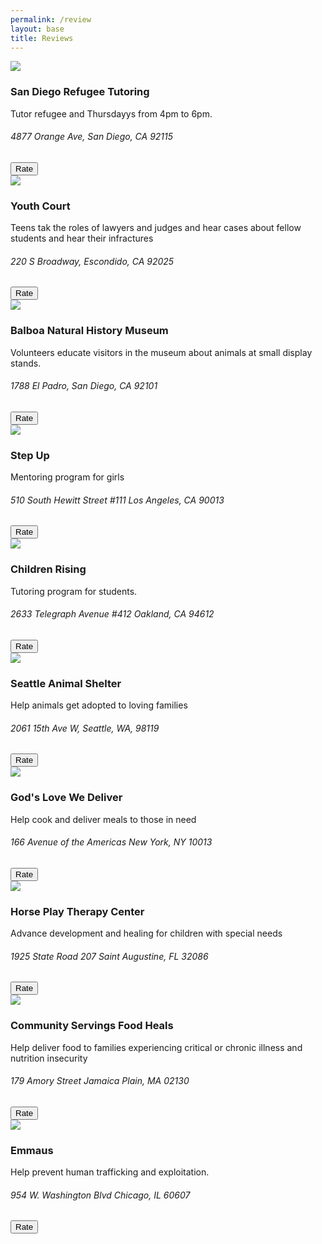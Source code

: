 ```yaml
---
permalink: /review
layout: base
title: Reviews
---
```


<meta charset="UTF-8">
<meta name="viewport" content="width=device-width, initial-scale=1.0">
<title>Review Page</title>
<link rel="stylesheet" href="style.css">

<title>Volunteer Service Cards design with HTML and CSS</title>
<meta charset="utf-8">
<meta name="viewpoint" content="width=device-width, initial-scale=1.0">
<link rel="stylesheet" href="https://cdnjs.cloudflare.com/ajax/libs/font-awesome/6.0.0-beta2/css/all.min.css">

<link rel="stylesheet" href="style.css">
<div class="gallery">
<div class="content">
<img src="https://github.com/alaraipek/Issues/assets/115954616/b23553cc-80b8-4987-b21d-6bc89a2154cb">
<h3>San Diego Refugee Tutoring</h3>
<p>Tutor refugee and Thursdayys from 4pm to 6pm.</p>
<h6>4877 Orange Ave, San Diego, CA 92115</h6>
<button class="generate-button" onclick="generateReview()">Rate</button>
</div>
<div class="content">
<img src="https://github.com/alaraipek/Issues/assets/115954616/de6e7289-1bd7-4c7b-93bb-e35c49b7e1e6">
<h3>Youth Court</h3>
<p>Teens tak the roles of lawyers and judges and hear cases about fellow students and hear their infractures</p>
<h6>220 S Broadway, Escondido, CA 92025</h6>
<button class="generate-button" onclick="generateReview()">Rate</button>
</div>
<div class="content">
<img src="https://github.com/alaraipek/Issues/assets/115954616/0a83e5f2-4985-4352-9cee-fb6dab356101">
<h3>Balboa Natural History Museum</h3>
<p>Volunteers educate visitors in the museum about animals at small display stands.</p>
<h6>1788 El Padro, San Diego, CA 92101</h6>
<button class="generate-button" onclick="generateReview()">Rate</button>
</div>
<div class="content">
<img src="https://github.com/alaraipek/Issues/assets/115954616/9fdabec0-9518-492f-a03f-b514b269a468">
<h3>Step Up</h3>
<p>Mentoring program for girls</p>
<h6>510 South Hewitt Street #111 Los Angeles, CA 90013</h6>
<button class="generate-button" onclick="generateReview()">Rate</button>
</div>
<div class="content">
<img src="https://github.com/alaraipek/Issues/assets/115954616/5b57ea8e-5a50-490c-82e0-6817d50c8d54">
<h3>Children Rising</h3>
<p>Tutoring program for students.</p>
<h6>2633 Telegraph Avenue #412 Oakland, CA 94612</h6>
<button class="generate-button" onclick="generateReview()">Rate</button>
</div>
<div class="content">
<img src="https://github.com/alaraipek/Issues/assets/115954616/59713140-86ce-4939-9b3d-b522ca22fac2">
<h3>Seattle Animal Shelter</h3>
<p>Help animals get adopted to loving families</p>
<h6>2061 15th Ave W, Seattle, WA, 98119</h6>
<button class="generate-button" onclick="generateReview()">Rate</button>
</div>
<div class="content">
    <img src="https://github.com/alaraipek/Issues/assets/115954616/76f9ee67-edf0-4948-9f5f-ecfd885ebe80">
    <h3>God's Love We Deliver</h3>
    <p>Help cook and deliver meals to those in need</p>
    <h6>166 Avenue of the Americas New York, NY 10013</h6>
    <button class="generate-button" onclick="generateReview()">Rate</button>
</div>
<div class="content">
    <img src="https://github.com/alaraipek/Issues/assets/115954616/955befc5-fe2c-42a4-9b95-928e92f8b814">
    <h3>Horse Play Therapy Center</h3>
    <p>Advance development and healing for children with special needs</p>
    <h6>1925 State Road 207 Saint Augustine, FL 32086</h6>
    <button class="generate-button" onclick="generateReview()">Rate</button>
</div>
<div class="content">
    <img src="https://github.com/alaraipek/Issues/assets/115954616/44beccbb-a634-4a9d-ad84-da8e6ce91223">
    <h3>Community Servings Food Heals</h3>
    <p>Help deliver food to families experiencing critical or chronic illness and nutrition insecurity</p>
    <h6>179 Amory Street Jamaica Plain, MA 02130</h6>
    <button class="generate-button" onclick="generateReview()">Rate</button>
</div>
<div class="content">
    <img src="https://github.com/alaraipek/Issues/assets/115954616/a73321eb-045a-4bc0-a1e9-bb57145cf713">
    <h3>Emmaus</h3>
    <p>Help prevent human trafficking and exploitation.</p>
    <h6>954 W. Washington Blvd Chicago, IL 60607</h6>
    <button class="generate-button" onclick="generateReview()">Rate</button>
</div>

<script>
    function generateReview() {
        const imageContainer = document.getElementById('image-container');
        const errorMessage = document.getElementById('error-message');
        // Make an AJAX request to your Clash Royale API to fetch card data
        // Update the card image, name, and stats in the DOM with the fetched data
        // Replace the URL with the new endpoint for random quotes.
        const apiUrl = 'http://127.0.0.1:8965/api/reviews';
        fetch(apiUrl)
            .then(response => response.json())
            .then(data => {
                const cardNameFromData = data.name;
                const hi = 4;
                const hib = 4;
                document.getElementById('card-name').textContent = cardNameFromData;
                const imgURL = data.medium; // Assuming the API response has a "quote" property.
                const img = document.createElement('img');
                img.src = imgURL;
                document.getElementById('random-image').src = imgURL;
            })
            .catch(error => {
                errorMessage.textContent = 'Failed to fetch image. Please try again later.';
                console.error('Error:', error);
            });

    }
</script>